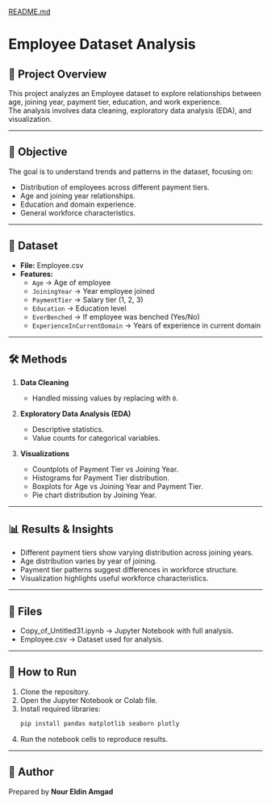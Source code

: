 [README.md](https://github.com/user-attachments/files/21820574/README.md)
# Employee Dataset Analysis

## 📌 Project Overview
This project analyzes an Employee dataset to explore relationships between age, joining year, payment tier, education, and work experience.  
The analysis involves data cleaning, exploratory data analysis (EDA), and visualization.

---

## 🎯 Objective
The goal is to understand trends and patterns in the dataset, focusing on:  
- Distribution of employees across different payment tiers.  
- Age and joining year relationships.  
- Education and domain experience.  
- General workforce characteristics.  

---

## 📂 Dataset
- **File:** Employee.csv  
- **Features:**  
  - `Age` → Age of employee  
  - `JoiningYear` → Year employee joined  
  - `PaymentTier` → Salary tier (1, 2, 3)  
  - `Education` → Education level  
  - `EverBenched` → If employee was benched (Yes/No)  
  - `ExperienceInCurrentDomain` → Years of experience in current domain  

---

## 🛠️ Methods
1. **Data Cleaning**  
   - Handled missing values by replacing with `0`.  

2. **Exploratory Data Analysis (EDA)**  
   - Descriptive statistics.  
   - Value counts for categorical variables.  

3. **Visualizations**  
   - Countplots of Payment Tier vs Joining Year.  
   - Histograms for Payment Tier distribution.  
   - Boxplots for Age vs Joining Year and Payment Tier.  
   - Pie chart distribution by Joining Year.  

---

## 📊 Results & Insights
- Different payment tiers show varying distribution across joining years.  
- Age distribution varies by year of joining.  
- Payment tier patterns suggest differences in workforce structure.  
- Visualization highlights useful workforce characteristics.  

---

## 📎 Files
- Copy_of_Untitled31.ipynb → Jupyter Notebook with full analysis.  
- Employee.csv → Dataset used for analysis.  

---

## 🚀 How to Run
1. Clone the repository.  
2. Open the Jupyter Notebook or Colab file.  
3. Install required libraries:  
   ```bash
   pip install pandas matplotlib seaborn plotly
   ```
4. Run the notebook cells to reproduce results.  

---

## 📌 Author
Prepared by **Nour Eldin Amgad**  
